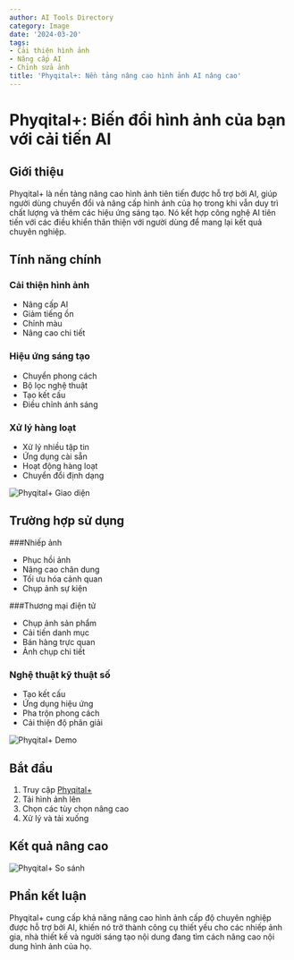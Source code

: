```yaml
---
author: AI Tools Directory
category: Image
date: '2024-03-20'
tags:
- Cải thiện hình ảnh
- Nâng cấp AI
- Chỉnh sửa ảnh
title: 'Phyqital+: Nền tảng nâng cao hình ảnh AI nâng cao'
---
```


# Phyqital+: Biến đổi hình ảnh của bạn với cải tiến AI

## Giới thiệu

Phyqital+ là nền tảng nâng cao hình ảnh tiên tiến được hỗ trợ bởi AI, giúp người dùng chuyển đổi và nâng cấp hình ảnh của họ trong khi vẫn duy trì chất lượng và thêm các hiệu ứng sáng tạo. Nó kết hợp công nghệ AI tiên tiến với các điều khiển thân thiện với người dùng để mang lại kết quả chuyên nghiệp.

## Tính năng chính

### Cải thiện hình ảnh
- Nâng cấp AI
- Giảm tiếng ồn
- Chỉnh màu
- Nâng cao chi tiết

### Hiệu ứng sáng tạo
- Chuyển phong cách
- Bộ lọc nghệ thuật
- Tạo kết cấu
- Điều chỉnh ánh sáng

### Xử lý hàng loạt
- Xử lý nhiều tập tin
- Ứng dụng cài sẵn
- Hoạt động hàng loạt
- Chuyển đổi định dạng

![Phyqital+ Giao diện](/imgs/phyqital/interface.jpg)

## Trường hợp sử dụng

###Nhiếp ảnh
- Phục hồi ảnh
- Nâng cao chân dung
- Tối ưu hóa cảnh quan
- Chụp ảnh sự kiện

###Thương mại điện tử
- Chụp ảnh sản phẩm
- Cải tiến danh mục
- Bán hàng trực quan
- Ảnh chụp chi tiết

### Nghệ thuật kỹ thuật số
- Tạo kết cấu
- Ứng dụng hiệu ứng
- Pha trộn phong cách
- Cải thiện độ phân giải

![Phyqital+ Demo](/imgs/phyqital/demo.jpg)

## Bắt đầu

1. Truy cập [Phyqital+](https://phyqital.plus)
2. Tải hình ảnh lên
3. Chọn các tùy chọn nâng cao
4. Xử lý và tải xuống

## Kết quả nâng cao

![Phyqital+ So sánh](/imgs/phyqital/comparison.jpg)

## Phần kết luận

Phyqital+ cung cấp khả năng nâng cao hình ảnh cấp độ chuyên nghiệp được hỗ trợ bởi AI, khiến nó trở thành công cụ thiết yếu cho các nhiếp ảnh gia, nhà thiết kế và người sáng tạo nội dung đang tìm cách nâng cao nội dung hình ảnh của họ.